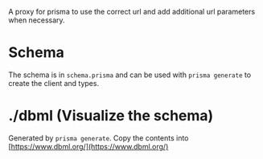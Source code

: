 A proxy for prisma to use the correct url and add additional url parameters when necessary.

# Schema
The schema is in `schema.prisma` and can be used with `prisma generate` to create the client and types.


# ./dbml (Visualize the schema)

Generated by `prisma generate`.
Copy the contents into [https://www.dbml.org/](https://www.dbml.org/) 